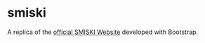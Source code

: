 # smiski
A replica of the [official SMISKI Website](https://smiski.com/e/smiski/) developed with Bootstrap.
